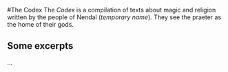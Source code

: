 #The Codex
The _Codex_ is a compilation of texts about magic and religion written by the people of Nendal (_temporary name_). They see the praeter as the home of their gods.

## Some excerpts
...
